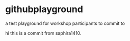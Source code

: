 # githubplayground
a test playground for workshop participants to commit to

hi this is a commit from saphira1410.
